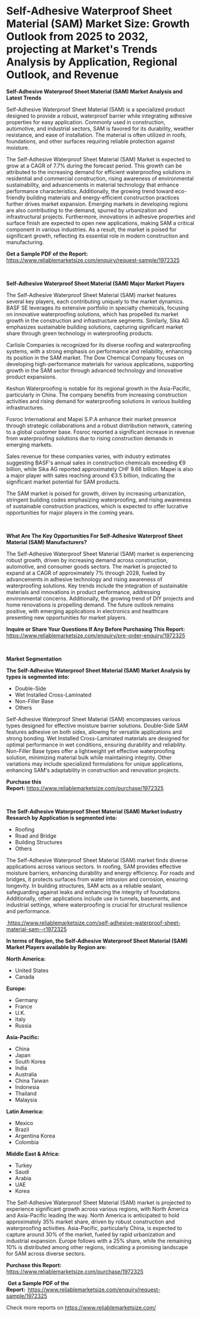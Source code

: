 <p><h1>Self-Adhesive Waterproof Sheet Material (SAM) Market Size: Growth Outlook from 2025 to 2032, projecting at Market's Trends Analysis by Application, Regional Outlook, and Revenue</h1></p><p><strong>Self-Adhesive Waterproof Sheet Material (SAM) Market Analysis and Latest Trends</strong></p>
<p><p>Self-Adhesive Waterproof Sheet Material (SAM) is a specialized product designed to provide a robust, waterproof barrier while integrating adhesive properties for easy application. Commonly used in construction, automotive, and industrial sectors, SAM is favored for its durability, weather resistance, and ease of installation. The material is often utilized in roofs, foundations, and other surfaces requiring reliable protection against moisture.</p><p>The Self-Adhesive Waterproof Sheet Material (SAM) Market is expected to grow at a CAGR of 7.7% during the forecast period. This growth can be attributed to the increasing demand for efficient waterproofing solutions in residential and commercial construction, rising awareness of environmental sustainability, and advancements in material technology that enhance performance characteristics. Additionally, the growing trend toward eco-friendly building materials and energy-efficient construction practices further drives market expansion. Emerging markets in developing regions are also contributing to the demand, spurred by urbanization and infrastructural projects. Furthermore, innovations in adhesive properties and surface finish are expected to open new applications, making SAM a critical component in various industries. As a result, the market is poised for significant growth, reflecting its essential role in modern construction and manufacturing.</p></p>
<p><strong>Get a Sample PDF of the Report:&nbsp;</strong> <a href="https://www.reliablemarketsize.com/enquiry/request-sample/1972325?utm_campaign=1143&utm_medium=2&utm_source=Github&utm_content=ia&utm_term=04022025&utm_id=self-adhesive-waterproof-sheet-material-sam">https://www.reliablemarketsize.com/enquiry/request-sample/1972325</a></p>
<p>&nbsp;</p>
<p><strong>Self-Adhesive Waterproof Sheet Material (SAM) Major Market Players</strong></p>
<p><p>The Self-Adhesive Waterproof Sheet Material (SAM) market features several key players, each contributing uniquely to the market dynamics. BASF SE leverages its extensive portfolio in specialty chemicals, focusing on innovative waterproofing solutions, which has propelled its market growth in the construction and infrastructure segments. Similarly, Sika AG emphasizes sustainable building solutions, capturing significant market share through green technology in waterproofing products.</p><p>Carlisle Companies is recognized for its diverse roofing and waterproofing systems, with a strong emphasis on performance and reliability, enhancing its position in the SAM market. The Dow Chemical Company focuses on developing high-performance materials for various applications, supporting growth in the SAM sector through advanced technology and innovative product expansions.</p><p>Keshun Waterproofing is notable for its regional growth in the Asia-Pacific, particularly in China. The company benefits from increasing construction activities and rising demand for waterproofing solutions in various building infrastructures.</p><p>Fosroc International and Mapei S.P.A enhance their market presence through strategic collaborations and a robust distribution network, catering to a global customer base. Fosroc reported a significant increase in revenue from waterproofing solutions due to rising construction demands in emerging markets.</p><p>Sales revenue for these companies varies, with industry estimates suggesting BASF's annual sales in construction chemicals exceeding €9 billion, while Sika AG reported approximately CHF 9.66 billion. Mapei is also a major player with sales reaching around €3.5 billion, indicating the significant market potential for SAM products.</p><p>The SAM market is poised for growth, driven by increasing urbanization, stringent building codes emphasizing waterproofing, and rising awareness of sustainable construction practices, which is expected to offer lucrative opportunities for major players in the coming years.</p></p>
<p>&nbsp;</p>
<p><strong>What Are The Key Opportunities For Self-Adhesive Waterproof Sheet Material (SAM) Manufacturers?</strong></p>
<p><p>The Self-Adhesive Waterproof Sheet Material (SAM) market is experiencing robust growth, driven by increasing demand across construction, automotive, and consumer goods sectors. The market is projected to expand at a CAGR of approximately 7% through 2028, fueled by advancements in adhesive technology and rising awareness of waterproofing solutions. Key trends include the integration of sustainable materials and innovations in product performance, addressing environmental concerns. Additionally, the growing trend of DIY projects and home renovations is propelling demand. The future outlook remains positive, with emerging applications in electronics and healthcare presenting new opportunities for market players.</p></p>
<p><strong>Inquire or Share Your Questions If Any Before Purchasing This Report:</strong> <a href="https://www.reliablemarketsize.com/enquiry/pre-order-enquiry/1972325?utm_campaign=1143&utm_medium=2&utm_source=Github&utm_content=ia&utm_term=04022025&utm_id=self-adhesive-waterproof-sheet-material-sam">https://www.reliablemarketsize.com/enquiry/pre-order-enquiry/1972325</a></p>
<p>&nbsp;</p>
<p><strong>Market Segmentation</strong></p>
<p><strong>The Self-Adhesive Waterproof Sheet Material (SAM) Market Analysis by types is segmented into:</strong></p>
<p><ul><li>Double-Side</li><li>Wet Installed Cross-Laminated</li><li>Non-Filler Base</li><li>Others</li></ul></p>
<p><p>Self-Adhesive Waterproof Sheet Material (SAM) encompasses various types designed for effective moisture barrier solutions. Double-Side SAM features adhesive on both sides, allowing for versatile applications and strong bonding. Wet Installed Cross-Laminated materials are designed for optimal performance in wet conditions, ensuring durability and reliability. Non-Filler Base types offer a lightweight yet effective waterproofing solution, minimizing material bulk while maintaining integrity. Other variations may include specialized formulations for unique applications, enhancing SAM's adaptability in construction and renovation projects.</p></p>
<p><strong>Purchase this Report:&nbsp;</strong><a href="https://www.reliablemarketsize.com/purchase/1972325?utm_campaign=1143&utm_medium=2&utm_source=Github&utm_content=ia&utm_term=04022025&utm_id=self-adhesive-waterproof-sheet-material-sam">https://www.reliablemarketsize.com/purchase/1972325</a></p>
<p>&nbsp;</p>
<p><strong>The Self-Adhesive Waterproof Sheet Material (SAM) Market Industry Research by Application is segmented into:</strong></p>
<p><ul><li>Roofing</li><li>Road and Bridge</li><li>Building Structures</li><li>Others</li></ul></p>
<p><p>The Self-Adhesive Waterproof Sheet Material (SAM) market finds diverse applications across various sectors. In roofing, SAM provides effective moisture barriers, enhancing durability and energy efficiency. For roads and bridges, it protects surfaces from water intrusion and corrosion, ensuring longevity. In building structures, SAM acts as a reliable sealant, safeguarding against leaks and enhancing the integrity of foundations. Additionally, other applications include use in tunnels, basements, and industrial settings, where waterproofing is crucial for structural resilience and performance.</p></p>
<p><a href="https://www.reliablemarketsize.com/self-adhesive-waterproof-sheet-material-sam--r1972325?utm_campaign=1143&utm_medium=2&utm_source=Github&utm_content=ia&utm_term=04022025&utm_id=self-adhesive-waterproof-sheet-material-sam">&nbsp;https://www.reliablemarketsize.com/self-adhesive-waterproof-sheet-material-sam--r1972325</a></p>
<p><strong>In terms of Region, the Self-Adhesive Waterproof Sheet Material (SAM) Market Players available by Region are:</strong></p>
<p>
    <p> <strong> North America: </strong>
        <ul>
            <li>United States</li>
            <li>Canada</li>
        </ul>
        </p> 
    <p> <strong> Europe: </strong>
        <ul>
            <li>Germany</li>
            <li>France</li>
            <li>U.K.</li>
            <li>Italy</li>
            <li>Russia</li>
        </ul>
        </p> 
    <p> <strong> Asia-Pacific: </strong>
        <ul>
            <li>China</li>
            <li>Japan</li>
            <li>South Korea</li>
            <li>India</li>
            <li>Australia</li>
            <li>China Taiwan</li>
            <li>Indonesia</li>
            <li>Thailand</li>
            <li>Malaysia</li>
        </ul>
        </p> 
    <p> <strong> Latin America: </strong>
        <ul>
            <li>Mexico</li>
            <li>Brazil</li>
            <li>Argentina Korea</li>
            <li>Colombia</li>
        </ul>
        </p> 
    <p> <strong> Middle East & Africa: </strong>
        <ul>
            <li>Turkey</li>
            <li>Saudi</li>
            <li>Arabia</li>
            <li>UAE</li>
            <li>Korea</li>
        </ul>
    </p>
    </p>
<p><p>The Self-Adhesive Waterproof Sheet Material (SAM) market is projected to experience significant growth across various regions, with North America and Asia-Pacific leading the way. North America is anticipated to hold approximately 35% market share, driven by robust construction and waterproofing activities. Asia-Pacific, particularly China, is expected to capture around 30% of the market, fueled by rapid urbanization and industrial expansion. Europe follows with a 25% share, while the remaining 10% is distributed among other regions, indicating a promising landscape for SAM across diverse sectors.</p></p>
<p><strong>Purchase this Report: </strong><a href="https://www.reliablemarketsize.com/purchase/1972325?utm_campaign=1143&utm_medium=2&utm_source=Github&utm_content=ia&utm_term=04022025&utm_id=self-adhesive-waterproof-sheet-material-sam">https://www.reliablemarketsize.com/purchase/1972325</a></p>
<p>&nbsp;<strong>Get a Sample PDF of the Report:&nbsp;&nbsp;</strong><a href="https://www.reliablemarketsize.com/enquiry/request-sample/1972325?utm_campaign=1143&utm_medium=2&utm_source=Github&utm_content=ia&utm_term=04022025&utm_id=self-adhesive-waterproof-sheet-material-sam">https://www.reliablemarketsize.com/enquiry/request-sample/1972325</a></p>
<p><strong></strong></p>
<p>Check more reports on <a href="https://www.reliablemarketsize.com/?utm_campaign=1143&utm_medium=2&utm_source=Github&utm_content=ia&utm_term=04022025&utm_id=self-adhesive-waterproof-sheet-material-sam">https://www.reliablemarketsize.com/</a></p>